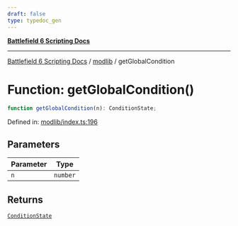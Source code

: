 ```yaml
---
draft: false
type: typedoc_gen
---
```


[**Battlefield 6 Scripting Docs**](../../_index.md)

***

[Battlefield 6 Scripting Docs](../../_index.md) / [modlib](../_index.md) / getGlobalCondition

# Function: getGlobalCondition()

```ts
function getGlobalCondition(n): ConditionState;
```

Defined in: [modlib/index.ts:196](https://github.com/battlefield-portal-community/portal-docs/blob/6d87e21c5922a3efb03c634dbe98e5fe6e797672/generators/santiago/modlib/index.ts#L196)

## Parameters

| Parameter | Type |
| ------ | ------ |
| `n` | `number` |

## Returns

[`ConditionState`](../ConditionState/_index.md)
